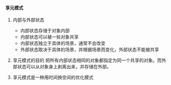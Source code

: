 #### 享元模式

1. 内部与外部状态
    - 内部状态存储于对象内部
    - 内部状态可以被一些对象共享
    - 内部状态独立于具体的场景，通常不会改变
    - 外部状态取决于具体的场景，并根据场景而变化，外部状态不能被共享

2. 享元模式的目的
    把所有内部状态相同的对象都指定为同一个共享的对象。而外部状态可以从对象身上剥离出来，并存储在外部。

3. 享元模式是一种用时间换空间的优化模式